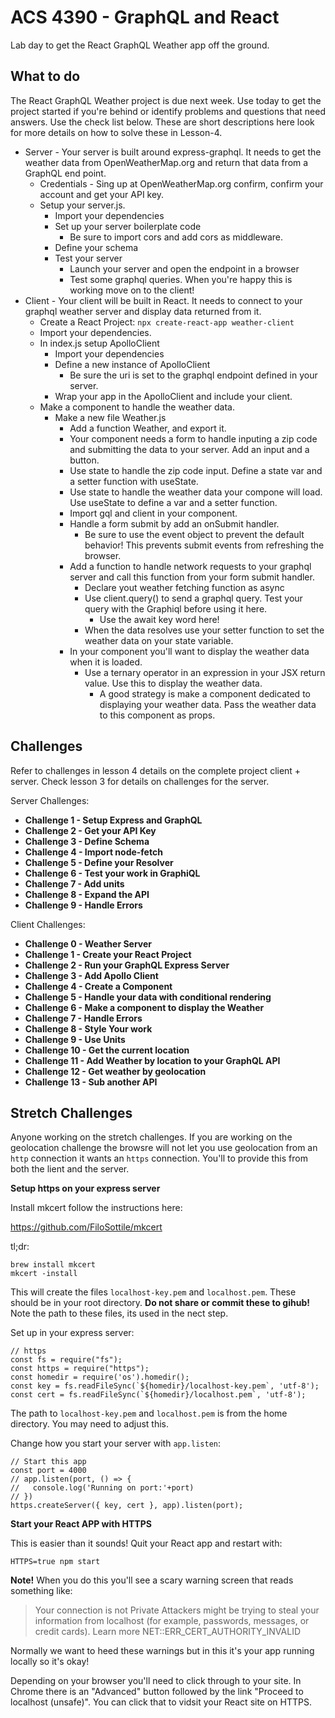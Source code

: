 # ACS 4390 - GraphQL and React

<!-- > -->

Lab day to get the React GraphQL Weather app off the ground. 

<!-- > -->

## What to do

<!-- > -->

The React GraphQL Weather project is due next week. Use today to get the project started if you're behind or identify problems and questions that need answers. Use the check list below. These are short descriptions here look for more details on how to solve these in Lesson-4. 

<!-- > -->

- Server - Your server is built around express-graphql. It needs to get the weather data from OpenWeatherMap.org and return that data from a GraphQL end point. 
	- Credentials - Sing up at OpenWeatherMap.org confirm, confirm your account and get your API key. 
	- Setup your server.js. 
		- Import your dependencies
		- Set up your server boilerplate code
			- Be sure to import cors and add cors as middleware.
		- Define your schema
		- Test your server
			- Launch your server and open the endpoint in a browser
			- Test some graphql queries. When you're happy this is working move on to the client!
- Client - Your client will be built in React. It needs to connect to your graphql weather server and display data returned from it. 
	- Create a React Project: `npx create-react-app weather-client`
	- Import your dependencies. 
	- In index.js setup ApolloClient
		- Import your dependencies
		- Define a new instance of ApolloClient
			- Be sure the uri is set to the graphql endpoint defined in your server. 
		- Wrap your app in the ApolloClient and include your client.
	- Make a component to handle the weather data. 
		- Make a new file Weather.js
			- Add a function Weather, and export it. 
			- Your component needs a form to handle inputing a zip code and submitting the data to your server. Add an input and a button. 
			- Use state to handle the zip code input. Define a state var and a setter function with useState.
			- Use state to handle the weather data your compone will load. Use useState to define a var and a setter function. 
			- Import gql and client in your component.
			- Handle a form submit by add an onSubmit handler. 
				- Be sure to use the event object to prevent the default behavior! This prevents submit events from refreshing the browser. 
			- Add a function to handle network requests to your graphql server and call this function from your form submit handler. 
				- Declare yout weather fetching function as async
				- Use client.query() to send a graphql query. Test your query with the Graphiql before using it here.
					- Use the await key word here! 
				- When the data resolves use your setter function to set the weather data on your state variable. 
			- In your component you'll want to display the weather data when it is loaded.
				- Use a ternary operator in an expression in your JSX return value. Use this to display the weather data. 
					- A good strategy is make a component dedicated to displaying your weather data. Pass the weather data to this component as props. 

<!-- > -->

## Challenges 

<!-- > -->

Refer to challenges in lesson 4 details on the complete project client + server. Check lesson 3 for details on challenges for the server.

<!-- > -->

Server Challenges: 

- **Challenge 1 - Setup Express and GraphQL**
- **Challenge 2 - Get your API Key**
- **Challenge 3 - Define Schema**
- **Challenge 4 - Import node-fetch**
- **Challenge 5 - Define your Resolver**
- **Challenge 6 - Test your work in GraphiQL**
- **Challenge 7 - Add units**
- **Challenge 8 - Expand the API**
- **Challenge 9 - Handle Errors**

<!-- > -->

Client Challenges:

- **Challenge 0 - Weather Server**
- **Challenge 1 - Create your React Project**
- **Challenge 2 - Run your GraphQL Express Server**
- **Challenge 3 - Add Apollo Client**
- **Challenge 4 - Create a Component**
- **Challenge 5 - Handle your data with conditional rendering**
- **Challenge 6 - Make a component to display the Weather**
- **Challenge 7 - Handle Errors**
- **Challenge 8 - Style Your work**
- **Challenge 9 - Use Units**
- **Challenge 10 - Get the current location**
- **Challenge 11 - Add Weather by location to your GraphQL API**
- **Challenge 12 - Get weather by geolocation**
- **Challenge 13 - Sub another API**

<!-- > -->

## Stretch Challenges 

<!-- > -->

Anyone working on the stretch challenges. If you are working on the geolocation challenge the browsre will not let you use geolocation from an `http` connection it wants an `https` connection. You'll to provide this from both the lient and the server. 

<!-- > -->

**Setup https on your express server**

Install mkcert follow the instructions here: 

https://github.com/FiloSottile/mkcert

tl;dr: 

```
brew install mkcert
mkcert -install
```

<!-- > -->

This will create the files `localhost-key.pem` and `localhost.pem`. These should be in your root directory. **Do not share or commit these to gihub!** Note the path to these files, its used in the nect step. 

<!-- > -->

Set up in your express server: 

```JS
// https 
const fs = require("fs");
const https = require("https");
const homedir = require('os').homedir();
const key = fs.readFileSync(`${homedir}/localhost-key.pem`, 'utf-8');
const cert = fs.readFileSync(`${homedir}/localhost.pem`, 'utf-8');
```

<!-- > -->

The path to `localhost-key.pem` and `localhost.pem` is from the home directory. You may need to adjust this. 

Change how you start your server with `app.listen`: 

```JS
// Start this app
const port = 4000
// app.listen(port, () => {
//   console.log('Running on port:'+port)
// })
https.createServer({ key, cert }, app).listen(port);
```

<!-- > -->

**Start your React APP with HTTPS**

This is easier than it sounds! Quit your React app and restart with: 

```
HTTPS=true npm start
```

<!-- > -->

**Note!** When you do this you'll see a scary warning screen that reads something like: 

> Your connection is not Private
> Attackers might be trying to steal your information from localhost (for example, passwords, messages, or credit cards). Learn more
> NET::ERR_CERT_AUTHORITY_INVALID

<!-- > -->

Normally we want to heed these warnings but in this it's your app running locally so it's okay! 

<!-- > -->

Depending on your browser you'll need to click through to your site. In Chrome there is an "Advanced" button followed by the link "Proceed to localhost (unsafe)". You can click that to vidsit your React site on HTTPS. 

<!-- > -->















<!-- 

## Learning Objectives 

1. 


- After Class/In classs activity
	- https://www.howtographql.com/react-apollo/0-introduction/
	- You can check your work agains the completed to tutorial here if you run into a problem: 
		- https://github.com/howtographql/react-apollo
- hackernews-react-apollo tutorial notes
	- Pay close atttention to the tutorial code snippets. The highlighted changes are not always correct! 
		- Stretch goal: make a pull request on the soruce repo for the tutorial if you see a mistake!
	- You'll be running two separate node projects from within the hackernews-react-apollo folder
		- in the root folder it will be the react project
		- in server folder will be the express server
	- Some instructions will ask you to switch folders in the terminal!
	- To run `yarn dev` in the *server* folder and launch the react app you'll need two terminals
	- Getting Started > Exploring the server
		- When you get here the tutorial asks you to run some commends to create some new posts. For this to work you'll need to be logged in and authorized. Create a user (if you haven't already)

```graphql
mutation {
  signup(email:"test@test.com", password:"test", name:"test") {
    user {
      name
      id
    }
  }
}
```
Now log in to this user account: 
```graphql
mutation {
  login(email:"test@test.com", password:"test") {
    user {
      name
    }
    token
  }
}
```
Copy the token and add the following to the HTTP Headers tab (lower left)
```graphql
{
  "Authorization":" Bearer <paste-token-here>"
}
```

	- Mutations: Creating Links > Writing the Mutation
		- I ran into a  problem here: `Unhandled Rejection (Error): Argument id for data.postedBy.connect.id must not be null. Please use undefined instead.` I'm guessing this is becuase you're not logged in and can't provide a user id which seems to be required for the database. 
		- I didn't find a good solution to allow posts without authenticating, and this is really the behavior that we want, for now I skipped the errors and continued with the tutorial. 
	


## After Class 

Time to start working on the frontend of hacker news!

Start working on the React + Apollo tutorial: <https://www.howtographql.com/react-apollo/0-introduction/>

- Complete the following chapters by next class: `Introduction`, `Getting Started`, `Queries: Loading Links`
















# Apollo

Apollo is a client that works with GraphQL. It can send requests and receive responses from a GraphQL endpoint. 

Apollo also has a library of React components that make it easy to integrate with React front ends. 

## Getting started 

Add Apollo to a React front end. 

- Import dependencies 
	- npm install --save graphql apollo-boost react-apollo graphql-tag

## In Class 

Review the tutorial. Look at its features and requirements. 


## Bonus Lesson: React Hooks!

Using state with functional components 

`const [state, setState] = useState(defaultValue)`
-->
